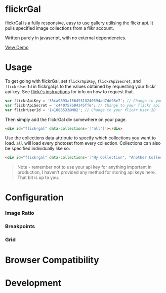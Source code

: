 # flickrGal

flickrGal is a fully responsive, easy to use gallery utilising the flickr api. It pulls specified image collections from a flikr account.

Written purely in javascript, with no external dependencies.

[View Demo](http://bluefantail.github.io/flickrGal)

# Usage

To get going with flickrGal, set `flickrApiKey`, `flickrApiSecret`, and `flickrUserId` in flickrgal.js to the values obtained by requesting your flickr api key. See [flickr's instructions](https://www.flickr.com/services/apps/create) for info on how to request that.

``` javascript
var flickrApiKey = '35ca9893a15649318240594ad7dd98e7'; // Change to your flickr api key
var flickrApiSecret = 'c440757b04345ffe'; // Change to your flickr api secret
var flickrUserId = '141088533@N02'; // Change to your flickr User ID
```

Then simply add the flickrGal div somewhere on your page.
``` html
<div id="flickrgal" data-collections='["all"]'></div>
```

Use the collections data attribute to specify which collections you want to load. `all` will load every photoset from every collection.
Collections can also be specified individually like so:

``` html
<div id="flickrgal" data-collections='["My Collection", "Another Collection"]'></div>
```

> Note - remember not to use your api key for anything important in production, I haven't provided any method for storing api keys here. That bit is up to you.

# Configuration
### Image Ratio
### Breakpoints
### Grid
# Browser Compatibility
# Development